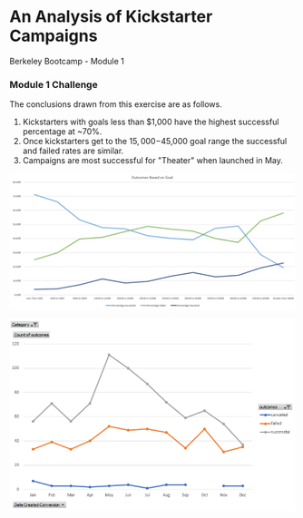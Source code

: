 # An Analysis of Kickstarter Campaigns

Berkeley Bootcamp - Module 1



### Module 1 Challenge

The conclusions drawn from this exercise are as follows.

1. Kickstarters with goals less than $1,000 have the highest successful percentage at ~70%.
2. Once kickstarters get to the $15,000-$45,000 goal range the successful and failed rates are similar.
3. Campaigns are most successful for "Theater" when launched in May.

![Outcomes Based on Goal](outcomes_based_on_goal.PNG)

![Outcomes Based on Launch Date](outcomes_based_on_launch_date.PNG)



